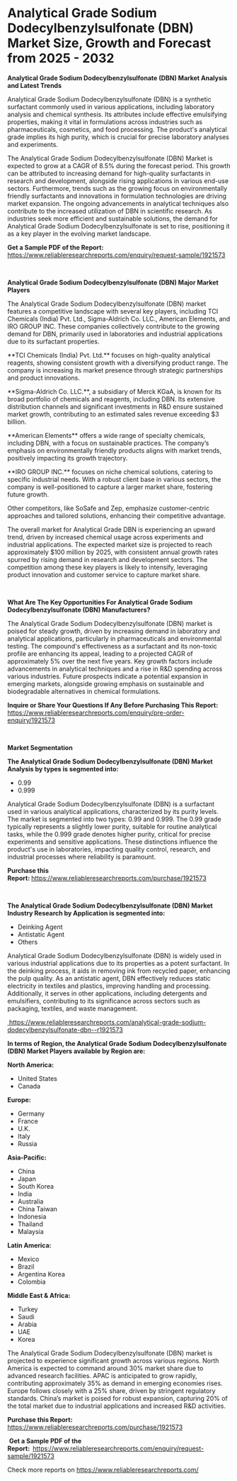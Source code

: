 <p><h1>Analytical Grade Sodium Dodecylbenzylsulfonate (DBN) Market Size, Growth and Forecast from 2025 - 2032</h1></p><p><strong>Analytical Grade Sodium Dodecylbenzylsulfonate (DBN) Market Analysis and Latest Trends</strong></p>
<p><p>Analytical Grade Sodium Dodecylbenzylsulfonate (DBN) is a synthetic surfactant commonly used in various applications, including laboratory analysis and chemical synthesis. Its attributes include effective emulsifying properties, making it vital in formulations across industries such as pharmaceuticals, cosmetics, and food processing. The product's analytical grade implies its high purity, which is crucial for precise laboratory analyses and experiments.</p><p>The Analytical Grade Sodium Dodecylbenzylsulfonate (DBN) Market is expected to grow at a CAGR of 8.5% during the forecast period. This growth can be attributed to increasing demand for high-quality surfactants in research and development, alongside rising applications in various end-use sectors. Furthermore, trends such as the growing focus on environmentally friendly surfactants and innovations in formulation technologies are driving market expansion. The ongoing advancements in analytical techniques also contribute to the increased utilization of DBN in scientific research. As industries seek more efficient and sustainable solutions, the demand for Analytical Grade Sodium Dodecylbenzylsulfonate is set to rise, positioning it as a key player in the evolving market landscape.</p></p>
<p><strong>Get a Sample PDF of the Report:&nbsp;</strong> <a href="https://www.reliableresearchreports.com/enquiry/request-sample/1921573?utm_campaign=3430&utm_medium=2&utm_source=Github&utm_content=ia&utm_term=03042025&utm_id=analytical-grade-sodium-dodecylbenzylsulfonate-dbn">https://www.reliableresearchreports.com/enquiry/request-sample/1921573</a></p>
<p>&nbsp;</p>
<p><strong>Analytical Grade Sodium Dodecylbenzylsulfonate (DBN) Major Market Players</strong></p>
<p><p>The Analytical Grade Sodium Dodecylbenzylsulfonate (DBN) market features a competitive landscape with several key players, including TCI Chemicals (India) Pvt. Ltd., Sigma-Aldrich Co. LLC., American Elements, and IRO GROUP INC. These companies collectively contribute to the growing demand for DBN, primarily used in laboratories and industrial applications due to its surfactant properties.</p><p>**TCI Chemicals (India) Pvt. Ltd.** focuses on high-quality analytical reagents, showing consistent growth with a diversifying product range. The company is increasing its market presence through strategic partnerships and product innovations.</p><p>**Sigma-Aldrich Co. LLC.**, a subsidiary of Merck KGaA, is known for its broad portfolio of chemicals and reagents, including DBN. Its extensive distribution channels and significant investments in R&D ensure sustained market growth, contributing to an estimated sales revenue exceeding $3 billion.</p><p>**American Elements** offers a wide range of specialty chemicals, including DBN, with a focus on sustainable practices. The company’s emphasis on environmentally friendly products aligns with market trends, positively impacting its growth trajectory.</p><p>**IRO GROUP INC.** focuses on niche chemical solutions, catering to specific industrial needs. With a robust client base in various sectors, the company is well-positioned to capture a larger market share, fostering future growth.</p><p>Other competitors, like SoSafe and Zep, emphasize customer-centric approaches and tailored solutions, enhancing their competitive advantage. </p><p>The overall market for Analytical Grade DBN is experiencing an upward trend, driven by increased chemical usage across experiments and industrial applications. The expected market size is projected to reach approximately $100 million by 2025, with consistent annual growth rates spurred by rising demand in research and development sectors. The competition among these key players is likely to intensify, leveraging product innovation and customer service to capture market share.</p></p>
<p>&nbsp;</p>
<p><strong>What Are The Key Opportunities For Analytical Grade Sodium Dodecylbenzylsulfonate (DBN) Manufacturers?</strong></p>
<p><p>The Analytical Grade Sodium Dodecylbenzylsulfonate (DBN) market is poised for steady growth, driven by increasing demand in laboratory and analytical applications, particularly in pharmaceuticals and environmental testing. The compound's effectiveness as a surfactant and its non-toxic profile are enhancing its appeal, leading to a projected CAGR of approximately 5% over the next five years. Key growth factors include advancements in analytical techniques and a rise in R&D spending across various industries. Future prospects indicate a potential expansion in emerging markets, alongside growing emphasis on sustainable and biodegradable alternatives in chemical formulations.</p></p>
<p><strong>Inquire or Share Your Questions If Any Before Purchasing This Report:</strong> <a href="https://www.reliableresearchreports.com/enquiry/pre-order-enquiry/1921573?utm_campaign=3430&utm_medium=2&utm_source=Github&utm_content=ia&utm_term=03042025&utm_id=analytical-grade-sodium-dodecylbenzylsulfonate-dbn">https://www.reliableresearchreports.com/enquiry/pre-order-enquiry/1921573</a></p>
<p>&nbsp;</p>
<p><strong>Market Segmentation</strong></p>
<p><strong>The Analytical Grade Sodium Dodecylbenzylsulfonate (DBN) Market Analysis by types is segmented into:</strong></p>
<p><ul><li>0.99</li><li>0.999</li></ul></p>
<p><p>Analytical Grade Sodium Dodecylbenzylsulfonate (DBN) is a surfactant used in various analytical applications, characterized by its purity levels. The market is segmented into two types: 0.99 and 0.999. The 0.99 grade typically represents a slightly lower purity, suitable for routine analytical tasks, while the 0.999 grade denotes higher purity, critical for precise experiments and sensitive applications. These distinctions influence the product's use in laboratories, impacting quality control, research, and industrial processes where reliability is paramount.</p></p>
<p><strong>Purchase this Report:&nbsp;</strong><a href="https://www.reliableresearchreports.com/purchase/1921573?utm_campaign=3430&utm_medium=2&utm_source=Github&utm_content=ia&utm_term=03042025&utm_id=analytical-grade-sodium-dodecylbenzylsulfonate-dbn">https://www.reliableresearchreports.com/purchase/1921573</a></p>
<p>&nbsp;</p>
<p><strong>The Analytical Grade Sodium Dodecylbenzylsulfonate (DBN) Market Industry Research by Application is segmented into:</strong></p>
<p><ul><li>Deinking Agent</li><li>Antistatic Agent</li><li>Others</li></ul></p>
<p><p>Analytical Grade Sodium Dodecylbenzylsulfonate (DBN) is widely used in various industrial applications due to its properties as a potent surfactant. In the deinking process, it aids in removing ink from recycled paper, enhancing the pulp quality. As an antistatic agent, DBN effectively reduces static electricity in textiles and plastics, improving handling and processing. Additionally, it serves in other applications, including detergents and emulsifiers, contributing to its significance across sectors such as packaging, textiles, and waste management.</p></p>
<p><a href="https://www.reliableresearchreports.com/analytical-grade-sodium-dodecylbenzylsulfonate-dbn--r1921573?utm_campaign=3430&utm_medium=2&utm_source=Github&utm_content=ia&utm_term=03042025&utm_id=analytical-grade-sodium-dodecylbenzylsulfonate-dbn">&nbsp;https://www.reliableresearchreports.com/analytical-grade-sodium-dodecylbenzylsulfonate-dbn--r1921573</a></p>
<p><strong>In terms of Region, the Analytical Grade Sodium Dodecylbenzylsulfonate (DBN) Market Players available by Region are:</strong></p>
<p>
    <p> <strong> North America: </strong>
        <ul>
            <li>United States</li>
            <li>Canada</li>
        </ul>
        </p> 
    <p> <strong> Europe: </strong>
        <ul>
            <li>Germany</li>
            <li>France</li>
            <li>U.K.</li>
            <li>Italy</li>
            <li>Russia</li>
        </ul>
        </p> 
    <p> <strong> Asia-Pacific: </strong>
        <ul>
            <li>China</li>
            <li>Japan</li>
            <li>South Korea</li>
            <li>India</li>
            <li>Australia</li>
            <li>China Taiwan</li>
            <li>Indonesia</li>
            <li>Thailand</li>
            <li>Malaysia</li>
        </ul>
        </p> 
    <p> <strong> Latin America: </strong>
        <ul>
            <li>Mexico</li>
            <li>Brazil</li>
            <li>Argentina Korea</li>
            <li>Colombia</li>
        </ul>
        </p> 
    <p> <strong> Middle East & Africa: </strong>
        <ul>
            <li>Turkey</li>
            <li>Saudi</li>
            <li>Arabia</li>
            <li>UAE</li>
            <li>Korea</li>
        </ul>
    </p>
    </p>
<p><p>The Analytical Grade Sodium Dodecylbenzylsulfonate (DBN) market is projected to experience significant growth across various regions. North America is expected to command around 30% market share due to advanced research facilities. APAC is anticipated to grow rapidly, contributing approximately 35% as demand in emerging economies rises. Europe follows closely with a 25% share, driven by stringent regulatory standards. China’s market is poised for robust expansion, capturing 20% of the total market due to industrial applications and increased R&D activities.</p></p>
<p><strong>Purchase this Report: </strong><a href="https://www.reliableresearchreports.com/purchase/1921573?utm_campaign=3430&utm_medium=2&utm_source=Github&utm_content=ia&utm_term=03042025&utm_id=analytical-grade-sodium-dodecylbenzylsulfonate-dbn">https://www.reliableresearchreports.com/purchase/1921573</a></p>
<p>&nbsp;<strong>Get a Sample PDF of the Report:&nbsp;&nbsp;</strong><a href="https://www.reliableresearchreports.com/enquiry/request-sample/1921573?utm_campaign=3430&utm_medium=2&utm_source=Github&utm_content=ia&utm_term=03042025&utm_id=analytical-grade-sodium-dodecylbenzylsulfonate-dbn">https://www.reliableresearchreports.com/enquiry/request-sample/1921573</a></p>
<p><strong></strong></p>
<p>Check more reports on <a href="https://www.reliableresearchreports.com/?utm_campaign=3430&utm_medium=2&utm_source=Github&utm_content=ia&utm_term=03042025&utm_id=analytical-grade-sodium-dodecylbenzylsulfonate-dbn">https://www.reliableresearchreports.com/</a></p>